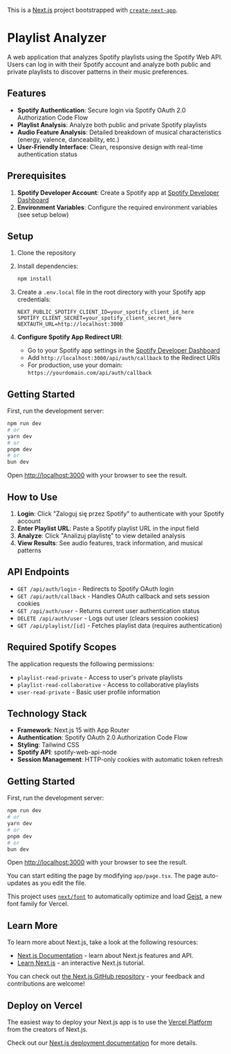 This is a [Next.js](https://nextjs.org) project bootstrapped with [`create-next-app`](https://nextjs.org/docs/app/api-reference/cli/create-next-app).

# Playlist Analyzer

A web application that analyzes Spotify playlists using the Spotify Web API. Users can log in with their Spotify account and analyze both public and private playlists to discover patterns in their music preferences.

## Features

- **Spotify Authentication**: Secure login via Spotify OAuth 2.0 Authorization Code Flow
- **Playlist Analysis**: Analyze both public and private Spotify playlists
- **Audio Feature Analysis**: Detailed breakdown of musical characteristics (energy, valence, danceability, etc.)
- **User-Friendly Interface**: Clean, responsive design with real-time authentication status

## Prerequisites

1. **Spotify Developer Account**: Create a Spotify app at [Spotify Developer Dashboard](https://developer.spotify.com/dashboard)
2. **Environment Variables**: Configure the required environment variables (see setup below)

## Setup

1. Clone the repository
2. Install dependencies:
   ```bash
   npm install
   ```

3. Create a `.env.local` file in the root directory with your Spotify app credentials:
   ```env
   NEXT_PUBLIC_SPOTIFY_CLIENT_ID=your_spotify_client_id_here
   SPOTIFY_CLIENT_SECRET=your_spotify_client_secret_here
   NEXTAUTH_URL=http://localhost:3000
   ```

4. **Configure Spotify App Redirect URI**: 
   - Go to your Spotify app settings in the [Spotify Developer Dashboard](https://developer.spotify.com/dashboard)
   - Add `http://localhost:3000/api/auth/callback` to the Redirect URIs
   - For production, use your domain: `https://yourdomain.com/api/auth/callback`

## Getting Started

First, run the development server:

```bash
npm run dev
# or
yarn dev
# or
pnpm dev
# or
bun dev
```

Open [http://localhost:3000](http://localhost:3000) with your browser to see the result.

## How to Use

1. **Login**: Click "Zaloguj się przez Spotify" to authenticate with your Spotify account
2. **Enter Playlist URL**: Paste a Spotify playlist URL in the input field
3. **Analyze**: Click "Analizuj playlistę" to view detailed analysis
4. **View Results**: See audio features, track information, and musical patterns

## API Endpoints

- `GET /api/auth/login` - Redirects to Spotify OAuth login
- `GET /api/auth/callback` - Handles OAuth callback and sets session cookies
- `GET /api/auth/user` - Returns current user authentication status
- `DELETE /api/auth/user` - Logs out user (clears session cookies)
- `GET /api/playlist/[id]` - Fetches playlist data (requires authentication)

## Required Spotify Scopes

The application requests the following permissions:
- `playlist-read-private` - Access to user's private playlists
- `playlist-read-collaborative` - Access to collaborative playlists
- `user-read-private` - Basic user profile information

## Technology Stack

- **Framework**: Next.js 15 with App Router
- **Authentication**: Spotify OAuth 2.0 Authorization Code Flow
- **Styling**: Tailwind CSS
- **Spotify API**: spotify-web-api-node
- **Session Management**: HTTP-only cookies with automatic token refresh

## Getting Started

First, run the development server:

```bash
npm run dev
# or
yarn dev
# or
pnpm dev
# or
bun dev
```

Open [http://localhost:3000](http://localhost:3000) with your browser to see the result.

You can start editing the page by modifying `app/page.tsx`. The page auto-updates as you edit the file.

This project uses [`next/font`](https://nextjs.org/docs/app/building-your-application/optimizing/fonts) to automatically optimize and load [Geist](https://vercel.com/font), a new font family for Vercel.

## Learn More

To learn more about Next.js, take a look at the following resources:

- [Next.js Documentation](https://nextjs.org/docs) - learn about Next.js features and API.
- [Learn Next.js](https://nextjs.org/learn) - an interactive Next.js tutorial.

You can check out [the Next.js GitHub repository](https://github.com/vercel/next.js) - your feedback and contributions are welcome!

## Deploy on Vercel

The easiest way to deploy your Next.js app is to use the [Vercel Platform](https://vercel.com/new?utm_medium=default-template&filter=next.js&utm_source=create-next-app&utm_campaign=create-next-app-readme) from the creators of Next.js.

Check out our [Next.js deployment documentation](https://nextjs.org/docs/app/building-your-application/deploying) for more details.
